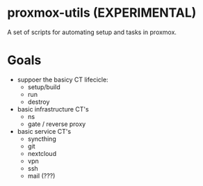# proxmox-utils (EXPERIMENTAL)

A set of scripts for automating setup and tasks in proxmox.


# Goals
- suppoer the basicy CT lifecicle:
  - setup/build
  - run
  - destroy
- basic infrastructure CT's
  - ns
  - gate / reverse proxy
- basic service CT's
  - syncthing
  - git
  - nextcloud
  - vpn
  - ssh
  - mail (???)




